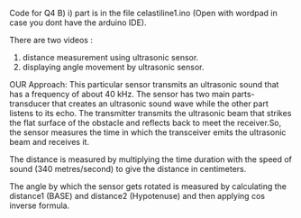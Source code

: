 Code for Q4 B) i) part is in the file celastiline1.ino (Open with wordpad in case you dont have the arduino IDE).

There are two videos :
1. distance measurement using ultrasonic sensor.
2. displaying angle movement by ultrasonic sensor.

OUR Approach:
This particular sensor transmits an ultrasonic sound that has a frequency of about 40 kHz. The sensor has two main parts- transducer that creates an ultrasonic sound wave while the other part listens to its echo.
The transmitter transmits the ultrasonic beam that strikes the flat surface of the obstacle and reflects back to meet the receiver.So, the sensor measures the time in which the transceiver emits the ultrasonic beam and receives it.

The distance is measured by multiplying the time duration with the speed of sound (340 metres/second) to give the distance in centimeters.

The angle by which the sensor gets rotated is measured by calculating the distance1 (BASE) and distance2 (Hypotenuse) and then applying cos inverse formula.
